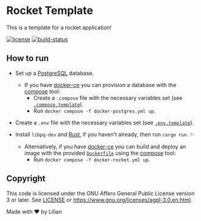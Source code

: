# Rocket Template

This is a template for a rocket application!

[![license](https://img.shields.io/github/license/lily-mosquitoes/rocket-template?color=ff69b4)](LICENSE) [![build-status](https://img.shields.io/github/workflow/status/lily-mosquitoes/rocket-template/Rocket%20CI/main?logo=GitHub&label=build)](https://github.com/lily-mosquitoes/rocket-template/actions/workflows/ci.yml)

## How to run

- Set up a [PostgreSQL](https://www.postgresql.org/) database.
    - If you have [docker-ce](https://docs.docker.com/engine/install/) you can provision a database with the [compose](https://github.com/docker/compose) tool:
        - Create a `.compose` file with the necessary variables set (see [`.compose.template`](.compose.template)).
        - Run `docker compose -f docker-postgres.yml up`.


- Create a `.env` file with the necessary variables set (see [`.env.template`](.env.template)).

- Install `libpq-dev` and [Rust](https://www.rust-lang.org/tools/install), if you haven't already, then run `cargo run`. :sparkles:
    - Alternatively, if you have [docker-ce](https://docs.docker.com/engine/install/) you can build and deploy an image with the provided [`Dockerfile`](Dockerfile) using the [compose](https://github.com/docker/compose) tool:
        - Run `docker compose -f docker-rocket.yml up`.

## Copyright

This code is licensed under the GNU Affero General Public License version 3 or later. See [LICENSE](LICENSE) or https://www.gnu.org/licenses/agpl-3.0.en.html.

Made with :heart: by Lílian
